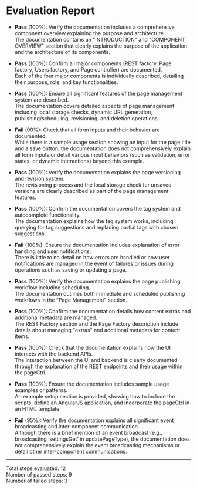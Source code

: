 # Evaluation Report

- **Pass** (100%): Verify the documentation includes a comprehensive component overview explaining the purpose and architecture.  
  The documentation contains an "INTRODUCTION" and "COMPONENT OVERVIEW" section that clearly explains the purpose of the application and the architecture of its components.

- **Pass** (100%): Confirm all major components (REST factory, Page factory, Users factory, and Page controller) are documented.  
  Each of the four major components is individually described, detailing their purpose, role, and key functionalities.

- **Pass** (100%): Ensure all significant features of the page management system are described.  
  The documentation covers detailed aspects of page management including local storage checks, dynamic URL generation, publishing/scheduling, revisioning, and deletion operations.

- **Fail** (90%): Check that all form inputs and their behavior are documented.  
  While there is a sample usage section showing an input for the page title and a save button, the documentation does not comprehensively explain all form inputs or detail various input behaviors (such as validation, error states, or dynamic interactions) beyond this example.

- **Pass** (100%): Verify the documentation explains the page versioning and revision system.  
  The revisioning process and the local storage check for unsaved versions are clearly described as part of the page management features.

- **Pass** (100%): Confirm the documentation covers the tag system and autocomplete functionality.  
  The documentation explains how the tag system works, including querying for tag suggestions and replacing partial tags with chosen suggestions.

- **Fail** (100%): Ensure the documentation includes explanation of error handling and user notifications.  
  There is little to no detail on how errors are handled or how user notifications are managed in the event of failures or issues during operations such as saving or updating a page.

- **Pass** (100%): Verify the documentation explains the page publishing workflow including scheduling.  
  The documentation outlines both immediate and scheduled publishing workflows in the "Page Management" section.

- **Pass** (100%): Confirm the documentation details how content extras and additional metadata are managed.  
  The REST Factory section and the Page Factory description include details about managing "extras" and additional metadata for content items.

- **Pass** (100%): Check that the documentation explains how the UI interacts with the backend APIs.  
  The interaction between the UI and backend is clearly documented through the explanation of the REST endpoints and their usage within the pageCtrl.

- **Pass** (100%): Ensure the documentation includes sample usage examples or patterns.  
  An example setup section is provided, showing how to include the scripts, define an AngularJS application, and incorporate the pageCtrl in an HTML template.

- **Fail** (95%): Verify the documentation explains all significant event broadcasting and inter-component communication.  
  Although there is a brief mention of an event broadcast (e.g., broadcasting ‘settingsGet’ in updatePageType), the documentation does not comprehensively explain the event broadcasting mechanisms or detail other inter-component communications.

---

Total steps evaluated: 12  
Number of passed steps: 9  
Number of failed steps: 3